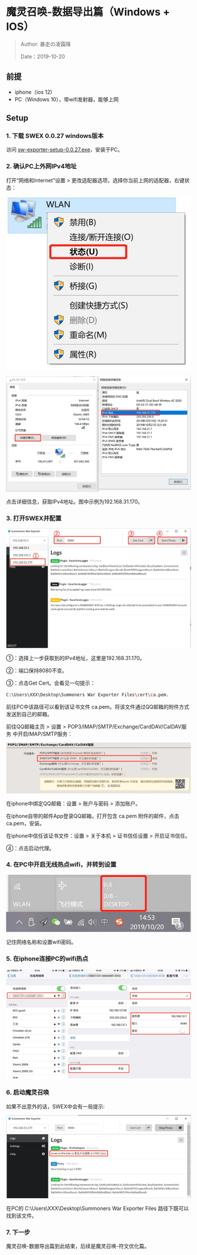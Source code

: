 # 魔灵召唤-数据导出篇（Windows + IOS）

> Author: 暴走の凌霜降 
>
> Date：2019-10-20

## 前提

- iphone（ios 12)
- PC（Windows 10），带wifi发射器，能够上网

## Setup

### 1. 下载 SWEX 0.0.27 windows版本 

   访问 [sw-exporter-setup-0.0.27.exe](https://github.com/Xzandro/sw-exporter/releases/download/0.0.27/sw-exporter-setup-0.0.27.exe)，安装于PC。

### 2. 确认PC上外网IPv4地址

   打开“网络和Internet”设置 > 更改适配器选项，选择你当前上网的适配器，右键状态：

   ![](assets/WLAN-in-PC.jpg)

   ![](assets/get-IPv4-address.jpg)

   点击详细信息，获取IPv4地址。图中示例为192.168.31.170。

### 3. 打开SWEX并配置

   ![](assets/config-SWEX.jpg)

   ①：选择上一步获取到的IPv4地址，这里是192.168.31.170。

   ②：端口保持8080不变。

   ③：点击Get Cert。会看见一句提示：

   ```bash
   C:\Users\XXX\Desktop\Summoners War Exporter Files\cert\ca.pem.
   ```

   前往PC中该路径可以看到该证书文件 ca.pem。将该文件通过QQ邮箱的附件方式发送到自己的邮箱。

   前往QQ邮箱主页 > 设置 > POP3/IMAP/SMTP/Exchange/CardDAV/CalDAV服务 中开启IMAP/SMTP服务：

   ![](assets/enable-IMAP-SMTP-service-in-QQ-email.jpg)

   在iphone中绑定QQ邮箱：设置 > 账户与密码 > 添加账户。

   在iphone自带的邮件App登录QQ邮箱，打开包含 ca.pem 附件的邮件，点击ca.pem，安装。

   在iphone中信任该证书文件：设置 > 关于本机 > 证书信任设置 > 开启证书信任。

   ④：点击启动代理。

### 4. 在PC中开启无线热点wifi，并转到设置

   ![](assets/start-wifi-hotspot-in-PC.jpg)

   记住网络名称和设置wifi密码。

### 5. 在iphone连接PC的wifi热点

![](assets/connect-to-your-wifi-proxy-in-iphone.png)

### 6. 启动魔灵召唤

如果不出意外的话，SWEX中会有一局提示:

![](assets/get-profile-json.jpg)

在PC的 C:\Users\XXX\Desktop\Summoners War Exporter Files 路径下既可以找到该文件。

### 7. 下一步

魔灵召唤-数据导出篇到此结束，后续是魔灵召唤-符文优化篇。


